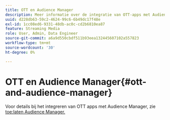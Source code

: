 ```yaml
---
title: OTT en Audience Manager
description: Meer informatie over de integratie van OTT-apps met Audience Manager.
uuid: d228db63-59c2-4624-99c6-6b49dc17f48e
exl-id: 1cc08ed6-9331-48db-ac0c-cd2b6810ea87
feature: Streaming Media
role: User, Admin, Data Engineer
source-git-commit: a6a9d550cbdf511b93eea132445607102a557823
workflow-type: tm+mt
source-wordcount: '30'
ht-degree: 0%

---
```


# OTT en Audience Manager{#ott-and-audience-manager}

Voor details bij het integreren van OTT apps met Audience Manager, zie [ toe:laten Audience Manager.](/help/legacy/intro-to-ava/am-enablement.md)
